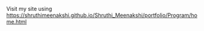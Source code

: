 Visit my site using  https://shruthimeenakshi.github.io/Shruthi_Meenakshi/portfolio/Program/home.html
